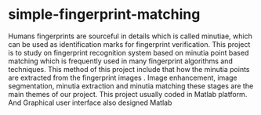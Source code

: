 # simple-fingerprint-matching
Humans fingerprints are sourceful in details which is called minutiae, which can be used as identification marks for fingerprint verification. This project is to study on fingerprint recognition system based on minutia point based matching which is frequently used in many fingerprint algorithms and techniques. This method of this project include that how the minutia points are extracted from the fingerprint images . Image enhancement, image segmentation, minutia extraction and minutia matching these stages are the main themes of our project. This project usually coded in Matlab platform. And Graphical user interface also designed Matlab 
